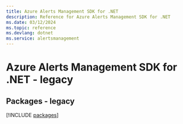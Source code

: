 ```yaml
---
title: Azure Alerts Management SDK for .NET
description: Reference for Azure Alerts Management SDK for .NET
ms.date: 03/12/2024
ms.topic: reference
ms.devlang: dotnet
ms.service: alertsmanagement
---
```

# Azure Alerts Management SDK for .NET - legacy
## Packages - legacy
[!INCLUDE [packages](alerts-management-index.md)]
